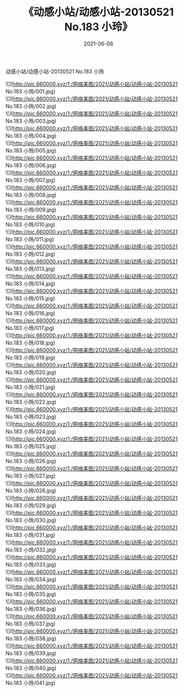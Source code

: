 ﻿---
layout: post
title:  《动感小站/动感小站-20130521 No.183 小玲》
date:   2021-06-06
img: http://pic.660000.xyz/1:/网络美图/2021/动感小站/动感小站-20130521 No.183 小玲/000.jpg
categories: [美女, 清纯, 唯美]
---

动感小站/动感小站-20130521 No.183 小玲

 ![](http://pic.660000.xyz/1:/网络美图/2021/动感小站/动感小站-20130521 No.183 小玲/001.jpg) <br>![](http://pic.660000.xyz/1:/网络美图/2021/动感小站/动感小站-20130521 No.183 小玲/002.jpg) <br>![](http://pic.660000.xyz/1:/网络美图/2021/动感小站/动感小站-20130521 No.183 小玲/003.jpg) <br>![](http://pic.660000.xyz/1:/网络美图/2021/动感小站/动感小站-20130521 No.183 小玲/004.jpg) <br>![](http://pic.660000.xyz/1:/网络美图/2021/动感小站/动感小站-20130521 No.183 小玲/005.jpg) <br>![](http://pic.660000.xyz/1:/网络美图/2021/动感小站/动感小站-20130521 No.183 小玲/006.jpg) <br>![](http://pic.660000.xyz/1:/网络美图/2021/动感小站/动感小站-20130521 No.183 小玲/007.jpg) <br>![](http://pic.660000.xyz/1:/网络美图/2021/动感小站/动感小站-20130521 No.183 小玲/008.jpg) <br>![](http://pic.660000.xyz/1:/网络美图/2021/动感小站/动感小站-20130521 No.183 小玲/009.jpg) <br>![](http://pic.660000.xyz/1:/网络美图/2021/动感小站/动感小站-20130521 No.183 小玲/010.jpg) <br>![](http://pic.660000.xyz/1:/网络美图/2021/动感小站/动感小站-20130521 No.183 小玲/011.jpg) <br>![](http://pic.660000.xyz/1:/网络美图/2021/动感小站/动感小站-20130521 No.183 小玲/012.jpg) <br>![](http://pic.660000.xyz/1:/网络美图/2021/动感小站/动感小站-20130521 No.183 小玲/013.jpg) <br>![](http://pic.660000.xyz/1:/网络美图/2021/动感小站/动感小站-20130521 No.183 小玲/014.jpg) <br>![](http://pic.660000.xyz/1:/网络美图/2021/动感小站/动感小站-20130521 No.183 小玲/015.jpg) <br>![](http://pic.660000.xyz/1:/网络美图/2021/动感小站/动感小站-20130521 No.183 小玲/016.jpg) <br>![](http://pic.660000.xyz/1:/网络美图/2021/动感小站/动感小站-20130521 No.183 小玲/017.jpg) <br>![](http://pic.660000.xyz/1:/网络美图/2021/动感小站/动感小站-20130521 No.183 小玲/018.jpg) <br>![](http://pic.660000.xyz/1:/网络美图/2021/动感小站/动感小站-20130521 No.183 小玲/019.jpg) <br>![](http://pic.660000.xyz/1:/网络美图/2021/动感小站/动感小站-20130521 No.183 小玲/020.jpg) <br>![](http://pic.660000.xyz/1:/网络美图/2021/动感小站/动感小站-20130521 No.183 小玲/021.jpg) <br>![](http://pic.660000.xyz/1:/网络美图/2021/动感小站/动感小站-20130521 No.183 小玲/022.jpg) <br>![](http://pic.660000.xyz/1:/网络美图/2021/动感小站/动感小站-20130521 No.183 小玲/023.jpg) <br>![](http://pic.660000.xyz/1:/网络美图/2021/动感小站/动感小站-20130521 No.183 小玲/024.jpg) <br>![](http://pic.660000.xyz/1:/网络美图/2021/动感小站/动感小站-20130521 No.183 小玲/025.jpg) <br>![](http://pic.660000.xyz/1:/网络美图/2021/动感小站/动感小站-20130521 No.183 小玲/026.jpg) <br>![](http://pic.660000.xyz/1:/网络美图/2021/动感小站/动感小站-20130521 No.183 小玲/027.jpg) <br>![](http://pic.660000.xyz/1:/网络美图/2021/动感小站/动感小站-20130521 No.183 小玲/028.jpg) <br>![](http://pic.660000.xyz/1:/网络美图/2021/动感小站/动感小站-20130521 No.183 小玲/029.jpg) <br>![](http://pic.660000.xyz/1:/网络美图/2021/动感小站/动感小站-20130521 No.183 小玲/030.jpg) <br>![](http://pic.660000.xyz/1:/网络美图/2021/动感小站/动感小站-20130521 No.183 小玲/031.jpg) <br>![](http://pic.660000.xyz/1:/网络美图/2021/动感小站/动感小站-20130521 No.183 小玲/032.jpg) <br>![](http://pic.660000.xyz/1:/网络美图/2021/动感小站/动感小站-20130521 No.183 小玲/033.jpg) <br>![](http://pic.660000.xyz/1:/网络美图/2021/动感小站/动感小站-20130521 No.183 小玲/034.jpg) <br>![](http://pic.660000.xyz/1:/网络美图/2021/动感小站/动感小站-20130521 No.183 小玲/035.jpg) <br>![](http://pic.660000.xyz/1:/网络美图/2021/动感小站/动感小站-20130521 No.183 小玲/036.jpg) <br>![](http://pic.660000.xyz/1:/网络美图/2021/动感小站/动感小站-20130521 No.183 小玲/037.jpg) <br>![](http://pic.660000.xyz/1:/网络美图/2021/动感小站/动感小站-20130521 No.183 小玲/038.jpg) <br>![](http://pic.660000.xyz/1:/网络美图/2021/动感小站/动感小站-20130521 No.183 小玲/039.jpg) <br>![](http://pic.660000.xyz/1:/网络美图/2021/动感小站/动感小站-20130521 No.183 小玲/040.jpg) <br>![](http://pic.660000.xyz/1:/网络美图/2021/动感小站/动感小站-20130521 No.183 小玲/041.jpg) <br>